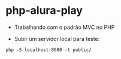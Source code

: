 # php-alura-play

- Trabalhando com o padrão MVC no PHP

- Subir um servidor local para teste:
```
php -S localhost:8080 -t public/
```